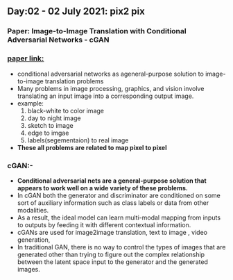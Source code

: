 ## Day:02 - 02 July 2021: pix2 pix
### Paper: Image-to-Image Translation with Conditional Adversarial Networks - cGAN
### [paper link:](https://arxiv.org/pdf/1611.07004.pdf)
-  conditional adversarial networks as ageneral-purpose solution to image-to-image translation problems
-   Many problems in image processing, graphics, and vision involve translating an input image into a corresponding output image.
-   example: 
    1. black-white to color image
    2. day to night image
    3. sketch to image 
    4. edge to imgae
    5. labels(segementaion) to real image
-  **These all problems are related to map pixel to pixel**
### cGAN:-
  - **Conditional adversarial nets are a general-purpose solution that appears to work well on a wide variety of these problems.**
  -  In cGAN both the generator and discriminator are conditioned on some sort of auxiliary information such as class labels or data from other modalities.
  -  As a result, the ideal model can learn multi-modal mapping from inputs to outputs by feeding it with different contextual information.
  -  cGANs are used for image2image translation, text to image , video generation, 
  -  In traditional GAN,  there is no way to control the types of images that are generated other than trying to figure out the complex relationship between the latent space input to the generator and the generated images.
